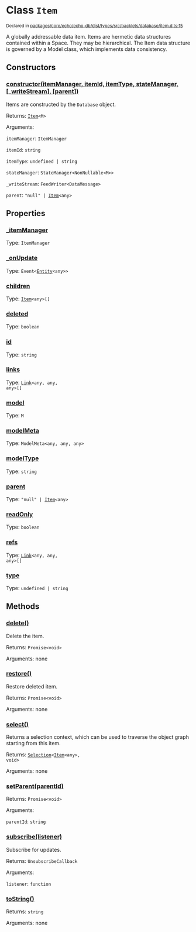 # Class `Item`
<sub>Declared in [packages/core/echo/echo-db/dist/types/src/packlets/database/item.d.ts:15]()</sub>


A globally addressable data item.
Items are hermetic data structures contained within a Space. They may be hierarchical.
The Item data structure is governed by a Model class, which implements data consistency.

## Constructors
### [constructor(itemManager, itemId, itemType, stateManager, \[_writeStream\], \[parent\])]()


Items are constructed by the  `Database`  object.

Returns: <code>[Item](/api/@dxos/react-client/classes/Item)&lt;M&gt;</code>

Arguments: 

`itemManager`: <code>ItemManager</code>

`itemId`: <code>string</code>

`itemType`: <code>undefined | string</code>

`stateManager`: <code>StateManager&lt;NonNullable&lt;M&gt;&gt;</code>

`_writeStream`: <code>FeedWriter&lt;DataMessage&gt;</code>

`parent`: <code>"null" | [Item](/api/@dxos/react-client/classes/Item)&lt;any&gt;</code>

## Properties
### [_itemManager]()
Type: <code>ItemManager</code>
### [_onUpdate]()
Type: <code>Event&lt;[Entity](/api/@dxos/react-client/classes/Entity)&lt;any&gt;&gt;</code>
### [children]()
Type: <code>[Item](/api/@dxos/react-client/classes/Item)&lt;any&gt;[]</code>
### [deleted]()
Type: <code>boolean</code>
### [id]()
Type: <code>string</code>
### [links]()
Type: <code>[Link](/api/@dxos/react-client/classes/Link)&lt;any, any, any&gt;[]</code>
### [model]()
Type: <code>M</code>
### [modelMeta]()
Type: <code>ModelMeta&lt;any, any, any&gt;</code>
### [modelType]()
Type: <code>string</code>
### [parent]()
Type: <code>"null" | [Item](/api/@dxos/react-client/classes/Item)&lt;any&gt;</code>
### [readOnly]()
Type: <code>boolean</code>
### [refs]()
Type: <code>[Link](/api/@dxos/react-client/classes/Link)&lt;any, any, any&gt;[]</code>
### [type]()
Type: <code>undefined | string</code>

## Methods
### [delete()]()


Delete the item.

Returns: <code>Promise&lt;void&gt;</code>

Arguments: none
### [restore()]()


Restore deleted item.

Returns: <code>Promise&lt;void&gt;</code>

Arguments: none
### [select()]()


Returns a selection context, which can be used to traverse the object graph starting from this item.

Returns: <code>[Selection](/api/@dxos/react-client/classes/Selection)&lt;[Item](/api/@dxos/react-client/classes/Item)&lt;any&gt;, void&gt;</code>

Arguments: none
### [setParent(parentId)]()


Returns: <code>Promise&lt;void&gt;</code>

Arguments: 

`parentId`: <code>string</code>
### [subscribe(listener)]()


Subscribe for updates.

Returns: <code>UnsubscribeCallback</code>

Arguments: 

`listener`: <code>function</code>
### [toString()]()


Returns: <code>string</code>

Arguments: none